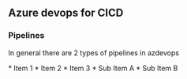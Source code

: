 ## Azure devops for CICD 

### Pipelines 
<p>  In general there are 2 types of pipelines in azdevops </p>
* Item 1
* Item 2
* Item 3
  * Sub Item A
  * Sub Item B
